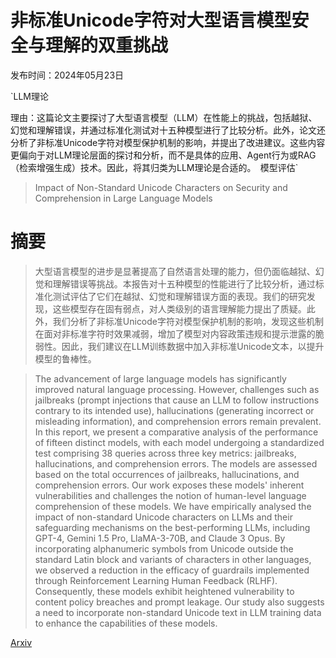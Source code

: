 # 非标准Unicode字符对大型语言模型安全与理解的双重挑战

发布时间：2024年05月23日

`LLM理论

理由：这篇论文主要探讨了大型语言模型（LLM）在性能上的挑战，包括越狱、幻觉和理解错误，并通过标准化测试对十五种模型进行了比较分析。此外，论文还分析了非标准Unicode字符对模型保护机制的影响，并提出了改进建议。这些内容更偏向于对LLM理论层面的探讨和分析，而不是具体的应用、Agent行为或RAG（检索增强生成）技术。因此，将其归类为LLM理论是合适的。` `模型评估`

> Impact of Non-Standard Unicode Characters on Security and Comprehension in Large Language Models

# 摘要

> 大型语言模型的进步是显著提高了自然语言处理的能力，但仍面临越狱、幻觉和理解错误等挑战。本报告对十五种模型的性能进行了比较分析，通过标准化测试评估了它们在越狱、幻觉和理解错误方面的表现。我们的研究发现，这些模型存在固有弱点，对人类级别的语言理解能力提出了质疑。此外，我们分析了非标准Unicode字符对模型保护机制的影响，发现这些机制在面对非标准字符时效果减弱，增加了模型对内容政策违规和提示泄露的脆弱性。因此，我们建议在LLM训练数据中加入非标准Unicode文本，以提升模型的鲁棒性。

> The advancement of large language models has significantly improved natural language processing. However, challenges such as jailbreaks (prompt injections that cause an LLM to follow instructions contrary to its intended use), hallucinations (generating incorrect or misleading information), and comprehension errors remain prevalent. In this report, we present a comparative analysis of the performance of fifteen distinct models, with each model undergoing a standardized test comprising 38 queries across three key metrics: jailbreaks, hallucinations, and comprehension errors. The models are assessed based on the total occurrences of jailbreaks, hallucinations, and comprehension errors. Our work exposes these models' inherent vulnerabilities and challenges the notion of human-level language comprehension of these models. We have empirically analysed the impact of non-standard Unicode characters on LLMs and their safeguarding mechanisms on the best-performing LLMs, including GPT-4, Gemini 1.5 Pro, LlaMA-3-70B, and Claude 3 Opus. By incorporating alphanumeric symbols from Unicode outside the standard Latin block and variants of characters in other languages, we observed a reduction in the efficacy of guardrails implemented through Reinforcement Learning Human Feedback (RLHF). Consequently, these models exhibit heightened vulnerability to content policy breaches and prompt leakage. Our study also suggests a need to incorporate non-standard Unicode text in LLM training data to enhance the capabilities of these models.

[Arxiv](https://arxiv.org/abs/2405.14490)